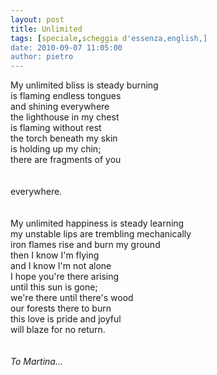 ```yaml
---
layout: post
title: Unlimited
tags: [speciale,scheggia d'essenza,english,]
date: 2010-09-07 11:05:00
author: pietro
---
```

My unlimited bliss is steady burning<br/>is flaming endless tongues<br/>and shining everywhere<br/>the lighthouse in my chest<br/>is flaming without rest<br/>the torch beneath my skin<br/>is holding up my chin;<br/>there are fragments of you<br/><br/><br/>everywhere.<br/><br/><br/>My unlimited happiness is steady learning<br/>my unstable lips are trembling mechanically<br/>iron flames rise and burn my ground<br/>then I know I'm flying<br/>and I know I'm not alone<br/>I hope you're there arising<br/>until this sun is gone;<br/>we're there until there's wood<br/>our forests there to burn<br/>this love is pride and joyful<br/>will blaze for no return.<br/><br/><br/><i>To Martina...</i><br/>
